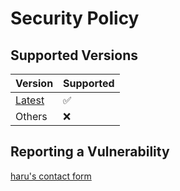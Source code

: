 <!-- vale Microsoft.Headings = NO -->
# Security Policy

## Supported Versions

| Version                                                                | Supported |
| ---------------------------------------------------------------------- | --------- |
| [Latest](https://github.com/haru52/clean-user-manager/releases/latest) | ✅        |
| Others                                                                 | ❌        |

## Reporting a Vulnerability

[haru's contact form](https://docs.google.com/forms/d/e/1FAIpQLSddUF5PDhRpYPZ8VGVZClTBQCo-SQb4QzszOZanmWjUnH_stw/viewform?usp=sf_link)
